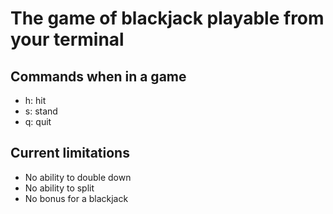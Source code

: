 # The game of blackjack playable from your terminal

## Commands when in a game
- h: hit
- s: stand
- q: quit

## Current limitations
- No ability to double down
- No ability to split
- No bonus for a blackjack